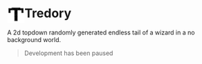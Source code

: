 # Tredory <img src="https://raw.githubusercontent.com/MaanooAk/Tredory/master/src/main/resources/com/maanoo/tredory/data/icon.png" align="left" width="40">

A 2d topdown randomly generated endless tail of a wizard in a no background world.

> Development has been paused
